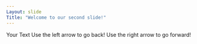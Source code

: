 ```yaml
---
Layout: slide
Title: "Welcome to our second slide!"
---
```

Your Text
Use the left arrow to go back!
Use the right arrow to go forward!

